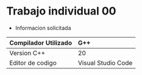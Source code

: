 # Trabajo individual 00

- Informacion solicitada

| Compilador Utilizado|   G++               |
| -----------------   |:--------------------|
| Version C++         | 20                  |
| Editor de codigo    | Visual Studio Code  |





